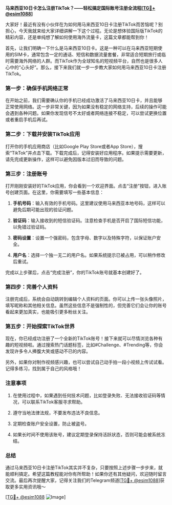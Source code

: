 **马来西亚10日卡怎么注册TikTok？——轻松搞定国际账号注册全流程[[TG💪+ @esim1088](https://t.me/s/esim1088)]**

大家好！最近有没有小伙伴在为如何用马来西亚10日卡注册TikTok而苦恼呢？别担心，今天我就来给大家详细讲解一下这个过程。无论是想体验国际版TikTok的精彩内容，还是单纯想了解如何使用海外流量卡，这篇文章都能帮到你！

首先，让我们明确一下什么是马来西亚10日卡。这是一种可以在马来西亚短期使用的SIM卡，通常包含一定的通话、短信和数据流量套餐，非常适合短期旅行或临时需要海外网络的人群。而TikTok作为全球知名的短视频平台，自然也是很多人心中的“心头好”。那么，接下来我们就一步一步教大家如何用马来西亚10日卡注册TikTok。

### **第一步：确保手机网络正常**
在开始之前，我们需要确认你的手机已经成功激活了马来西亚10日卡，并且能够正常使用网络。这一步非常关键，因为如果没有稳定的网络支持，后续的操作可能会遇到各种问题。如果你发现信号不太好或者网络连接不稳定，可以尝试更换位置或者重启手机后再试。

### **第二步：下载并安装TikTok应用**
打开你的手机应用商店（比如Google Play Store或者App Store），搜索“TikTok”并点击下载。下载完成后，记得安装好应用程序。如果提示需要更新，请先完成更新操作，这样可以避免因版本过旧而导致的问题。

### **第三步：注册账号**
打开刚刚安装好的TikTok应用，你会看到一个欢迎界面。点击“注册”按钮，进入账号创建页面。在这里，你需要填写一些基本信息：

1. **手机号码**：输入有效的手机号码。这里建议使用马来西亚本地号码，这样可以避免后期可能出现的验证问题。
   
2. **验证码**：输入接收到的短信验证码。注意检查手机是否开启了国际短信功能，以免错过验证码。

3. **密码设置**：设置一个强密码，包含字母、数字以及特殊字符，以保证账户安全。

4. **用户名**：选择一个独一无二的用户名。如果系统提示已被占用，可以稍作修改后重试。

完成以上步骤后，点击“完成注册”，你的TikTok账号就基本创建好了。

### **第四步：完善个人资料**
注册完成后，系统会自动跳转到编辑个人资料的页面。你可以上传一张头像照片，填写昵称和其他相关信息。虽然这些信息不是强制性的，但完善它们会让你的账号看起来更加真实，也能吸引更多粉丝关注。

### **第五步：开始探索TikTok世界**
现在，你已经成功注册了一个全新的TikTok账号！接下来就可以尽情浏览各种有趣的短视频啦。通过搜索热门话题标签，比如#Challenge、#Trending等，你会发现许多令人捧腹大笑或感动不已的内容。

另外，如果你对制作视频感兴趣，也可以尝试自己动手拍一段小视频上传试试看。记得多练习，找到属于自己的风格哦！

### **注意事项**
1. 在使用过程中，如果遇到任何技术问题，比如登录失败、无法接收验证码等情况，可以联系TikTok客服寻求帮助。
   
2. 遵守当地法律法规，不要发布违法不良信息。

3. 定期检查账户安全设置，防止被盗号。

4. 如果长时间不使用该账号，建议定期登录保持活跃状态，否则可能会被系统冻结。

### **总结**
通过马来西亚10日卡注册TikTok其实并不复杂，只要按照上述步骤一步步来，就能顺利搞定。希望这篇教程能对你有所帮助！如果你还有其他疑问，欢迎随时留言交流。最后再次提醒大家，记得关注我们的Telegram频道[[TG💪+ @esim1088](https://t.me/s/esim1088)]获取更多实用资讯哦～

[[TG💪+ @esim1088](https://t.me/s/esim1088) ![Image](https://i.postimg.cc/4NQfJmqS/Snipaste-2025-05-13-00-14-12.png)]